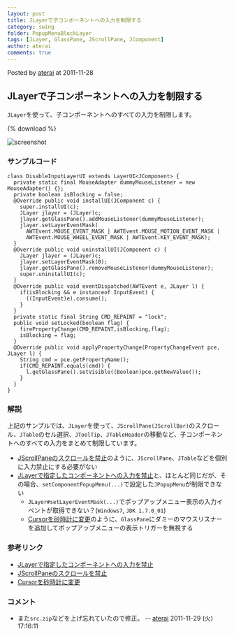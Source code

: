 ```yaml
---
layout: post
title: JLayerで子コンポーネントへの入力を制限する
category: swing
folder: PopupMenuBlockLayer
tags: [JLayer, GlassPane, JScrollPane, JComponent]
author: aterai
comments: true
---
```


Posted by [aterai](http://terai.xrea.jp/aterai.html) at 2011-11-28

## JLayerで子コンポーネントへの入力を制限する
`JLayer`を使って、子コンポーネントへのすべての入力を制限します。

{% download %}

![screenshot](https://lh5.googleusercontent.com/-Svne2X0djJ8/TtJGGlPU-OI/AAAAAAAABFM/xjZfqHHbkJ0/s800/PopupMenuBlockLayer.png)

### サンプルコード
<pre class="prettyprint"><code>class DisableInputLayerUI extends LayerUI&lt;JComponent&gt; {
  private static final MouseAdapter dummyMouseListener = new MouseAdapter() {};
  private boolean isBlocking = false;
  @Override public void installUI(JComponent c) {
    super.installUI(c);
    JLayer jlayer = (JLayer)c;
    jlayer.getGlassPane().addMouseListener(dummyMouseListener);
    jlayer.setLayerEventMask(
      AWTEvent.MOUSE_EVENT_MASK | AWTEvent.MOUSE_MOTION_EVENT_MASK |
      AWTEvent.MOUSE_WHEEL_EVENT_MASK | AWTEvent.KEY_EVENT_MASK);
  }
  @Override public void uninstallUI(JComponent c) {
    JLayer jlayer = (JLayer)c;
    jlayer.setLayerEventMask(0);
    jlayer.getGlassPane().removeMouseListener(dummyMouseListener);
    super.uninstallUI(c);
  }
  @Override public void eventDispatched(AWTEvent e, JLayer l) {
    if(isBlocking &amp;&amp; e instanceof InputEvent) {
      ((InputEvent)e).consume();
    }
  }
  private static final String CMD_REPAINT = "lock";
  public void setLocked(boolean flag) {
    firePropertyChange(CMD_REPAINT,isBlocking,flag);
    isBlocking = flag;
  }
  @Override public void applyPropertyChange(PropertyChangeEvent pce, JLayer l) {
    String cmd = pce.getPropertyName();
    if(CMD_REPAINT.equals(cmd)) {
      l.getGlassPane().setVisible((Boolean)pce.getNewValue());
    }
  }
}
</code></pre>

### 解説
上記のサンプルでは、`JLayer`を使って、`JScrollPane(JScrollBar)`のスクロール、`JTable`のセル選択、`JToolTip`、`JTableHeader`の移動など、子コンポーネントへのすべての入力をまとめて制限しています。

- [JScrollPaneのスクロールを禁止](http://terai.xrea.jp/Swing/DisableScrolling.html)のように、`JScrollPane`、`JTable`などを個別に入力禁止にする必要がない
- [JLayerで指定したコンポーネントへの入力を禁止](http://terai.xrea.jp/Swing/DisableInputLayer.html)と、ほとんど同じだが、その場合、`setComponentPopupMenu(...)`で設定した`JPopupMenu`が制限できない
    - `JLayer#setLayerEventMask(...)`でポップアップメニュー表示の入力イベントが取得できない？(`Windows7`, `JDK 1.7.0_01`)
    - [Cursorを砂時計に変更](http://terai.xrea.jp/Swing/WaitCursor.html)のように、`GlassPane`にダミーのマウスリスナーを追加してポップアップメニューの表示トリガーを無視する

<!-- dummy comment line for breaking list -->

### 参考リンク
- [JLayerで指定したコンポーネントへの入力を禁止](http://terai.xrea.jp/Swing/DisableInputLayer.html)
- [JScrollPaneのスクロールを禁止](http://terai.xrea.jp/Swing/DisableScrolling.html)
- [Cursorを砂時計に変更](http://terai.xrea.jp/Swing/WaitCursor.html)

<!-- dummy comment line for breaking list -->

### コメント
- また`src.zip`などを上げ忘れていたので修正。 -- [aterai](http://terai.xrea.jp/aterai.html) 2011-11-29 (火) 17:16:11

<!-- dummy comment line for breaking list -->

